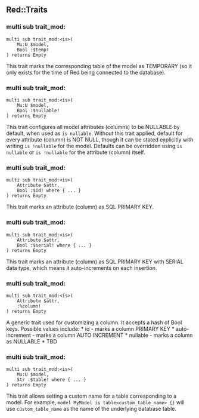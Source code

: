 Red::Traits
-----------

### multi sub trait_mod:<is>

```perl6
multi sub trait_mod:<is>(
    Mu:U $model,
    Bool :$temp!
) returns Empty
```

This trait marks the corresponding table of the model as TEMPORARY (so it only exists for the time of Red being connected to the database).

### multi sub trait_mod:<is>

```perl6
multi sub trait_mod:<is>(
    Mu:U $model,
    Bool :$nullable!
) returns Empty
```

This trait configures all model attributes (columns) to be NULLABLE by default, when used as `is nullable`. Without this trait applied, default for every attribute (column) is NOT NULL, though it can be stated explicitly with writing `is !nullable` for the model. Defaults can be overridden using `is nullable` or `is !nullable` for the attribute (column) itself.

### multi sub trait_mod:<is>

```perl6
multi sub trait_mod:<is>(
    Attribute $attr,
    Bool :$id! where { ... }
) returns Empty
```

This trait marks an attribute (column) as SQL PRIMARY KEY.

### multi sub trait_mod:<is>

```perl6
multi sub trait_mod:<is>(
    Attribute $attr,
    Bool :$serial! where { ... }
) returns Empty
```

This trait marks an attribute (column) as SQL PRIMARY KEY with SERIAL data type, which means it auto-increments on each insertion.

### multi sub trait_mod:<is>

```perl6
multi sub trait_mod:<is>(
    Attribute $attr,
    :%column!
) returns Empty
```

A generic trait used for customizing a column. It accepts a hash of Bool keys. Possible values include: * id - marks a column PRIMARY KEY * auto-increment - marks a column AUTO INCREMENT * nullable - marks a column as NULLABLE * TBD

### multi sub trait_mod:<is>

```perl6
multi sub trait_mod:<is>(
    Mu:U $model,
    Str :$table! where { ... }
) returns Empty
```

This trait allows setting a custom name for a table corresponding to a model. For example, `model MyModel is table<custom_table_name> {}` will use `custom_table_name` as the name of the underlying database table.

